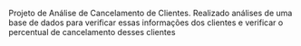 Projeto de Análise de Cancelamento de Clientes.
Realizado análises de uma base de dados para verificar essas informações dos clientes e verificar o percentual de cancelamento
desses clientes
